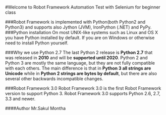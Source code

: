 #Welcome to Robot Framework Automation Test with Selenium for beginner class

###Robot Framework is implemented with Python(both Python2 and Python3) and supports also Jython (JVM), IronPython (.NET) and PyPy.
###Python installation
On most UNIX-like systems such as Linux and OS X you have Python installed by default.
If you are on Windows or otherwise need to install Python yourself.

###Why we use Python 2.7
The last Python 2 release is **Python 2.7** that was released in **2010** and will be **supported until 2020**.
Python 2 and Python 3 are mostly the same language, but they are not fully compatible with each others.
The main difference is that in **Python 3 all strings are Unicode** while in **Python 2 strings are bytes by default**, but there are also several other backwards incompatible changes.

###Robot Framework 3.0
Robot Framework 3.0 is the first Robot Framework version to support Python 3.
Robot Framework 3.0 supports Python 2.6, 2.7, 3.3 and newer.

####Author Mr.Sakul Montha
